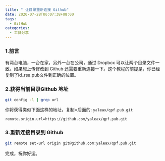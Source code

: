 ```yaml
---
title: " 让目录重新连接 Github"
date: 2020-07-28T00:07:38+08:00
tags:
  - GitHub
categories:
  - 工具分享
---
```


### 1.前言

有两台电脑，一台在家，另外一台在公司，通过 Dropbox 可以让两个目录文件一致。如果想上传修改到 Github 还需要重新连接一下。这个教程的前提是，你已经复制了id_rsa.pub文件到正确的位置。

### 2.获得当前目录Github 地址

```bash
git config -l | grep url
```

你将获得类似下面这样的地址，复制=后面的: `yaleax/qpf.pub.git`

`remote.origin.url=https://github.com/yaleax/qpf.pub.git`

### 3.重新连接目录到 Github

```bash
git remote set-url origin git@github.com:yaleax/qpf.pub.git
```

完成，祝你好运。

